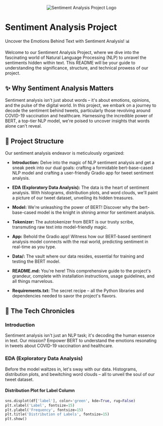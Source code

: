 <div align="center">
  <img src="project_logo.png" alt="Sentiment Analysis Project Logo">
</div>

# Sentiment Analysis Project

Uncover the Emotions Behind Text with Sentiment Analysis! 📊

Welcome to our Sentiment Analysis Project, where we dive into the fascinating world of Natural Language Processing (NLP) to unravel the sentiments hidden within text. This README will be your guide to understanding the significance, structure, and technical prowess of our project.

## :sparkles: Why Sentiment Analysis Matters

Sentiment analysis isn't just about words – it's about emotions, opinions, and the pulse of the digital world. In this project, we embark on a journey to decode the sentiment behind tweets, particularly those revolving around COVID-19 vaccination and healthcare. Harnessing the incredible power of BERT, a top-tier NLP model, we're poised to uncover insights that words alone can't reveal.

## :file_folder: Project Structure

Our sentiment analysis endeavor is meticulously organized:

- **Introduction:** Delve into the magic of NLP sentiment analysis and get a sneak peek into our dual goals: crafting a formidable bert-base-cased NLP model and crafting a user-friendly Gradio app for tweet sentiment analysis.

- **EDA (Exploratory Data Analysis):** The data is the heart of sentiment analysis. With histograms, distribution plots, and word clouds, we'll paint a picture of our tweet dataset, unveiling its hidden treasures.

- **Model:** We're unleashing the power of BERT! Discover why the bert-base-cased model is the knight in shining armor for sentiment analysis.

- **Tokenizer:** The autotokenizer from BERT is our trusty scribe, transmuting raw text into model-friendly magic.

- **App:** Behold the Gradio app! Witness how our BERT-based sentiment analysis model connects with the real world, predicting sentiment in real-time as you type.

- **Data/:** The vault where our data resides, essential for training and testing the BERT model.

- **README.md:** You're here! This comprehensive guide to the project's grandeur, complete with installation instructions, usage guidelines, and all things marvelous.

- **Requirements.txt:** The secret recipe – all the Python libraries and dependencies needed to savor the project's flavors.

## :rocket: The Tech Chronicles

### Introduction

Sentiment analysis isn't just an NLP task; it's decoding the human essence in text. Our mission? Empower BERT to understand the emotions resonating in tweets about COVID-19 vaccination and healthcare.

### EDA (Exploratory Data Analysis)

Before the model waltzes in, let's sway with our data. Histograms, distribution plots, and bewitching word clouds – all to unveil the soul of our tweet dataset.

#### Distribution Plot for Label Column

```python
sns.displot(df['label'], color='green', kde=True, rug=False)
plt.xlabel('Label', fontsize=15)
plt.ylabel('Frequency', fontsize=15)
plt.title('Distribution of Labels', fontsize=15)
plt.show()

